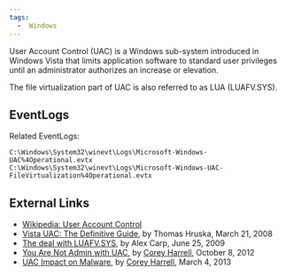 ```yaml
---
tags:
  -  Windows
---
```

User Account Control (UAC) is a Windows sub-system introduced in Windows
Vista that limits application software to standard user privileges until
an administrator authorizes an increase or elevation.

The file virtualization part of UAC is also referred to as LUA
(LUAFV.SYS).

## EventLogs

Related EventLogs:

    C:\Windows\System32\winevt\Logs\Microsoft-Windows-UAC%4Operational.evtx
    C:\Windows\System32\winevt\Logs\Microsoft-Windows-UAC-FileVirtualization%4Operational.evtx

## External Links

- [Wikipedia: User Account
  Control](http://en.wikipedia.org/wiki/User_Account_Control)
- [Vista UAC: The Definitive
  Guide](http://www.codeproject.com/Articles/19165/Vista-UAC-The-Definitive-Guide),
  by Thomas Hruska, March 21, 2008
- [The deal with
  LUAFV.SYS](http://blogs.msdn.com/b/alexcarp/archive/2009/06/25/the-deal-with-luafv-sys.aspx),
  by Alex Carp, June 25, 2009
- [You Are Not Admin with
  UAC](http://journeyintoir.blogspot.ch/2012/10/you-are-not-admin-with-uac.html),
  by [Corey Harrell](corey_harrell.md), October 8, 2012
- [UAC Impact on
  Malware](http://journeyintoir.blogspot.ch/2013/03/uac-impact-on-malware.html),
  by [Corey Harrell](corey_harrell.md), March 4, 2013


